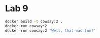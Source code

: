 # Lab 9

```bash
docker build -t cowsay:2 .
docker run cowsay:2
docker run cowsay:2 "Well, that was fun!"
```
